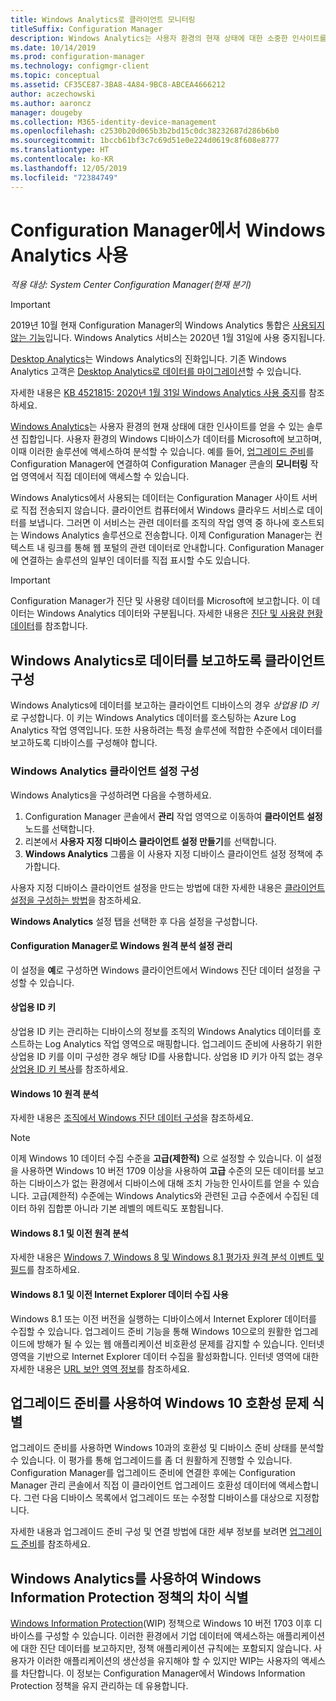```yaml
---
title: Windows Analytics로 클라이언트 모니터링
titleSuffix: Configuration Manager
description: Windows Analytics는 사용자 환경의 현재 상태에 대한 소중한 인사이트를 얻을 수 있는 솔루션 집합입니다.
ms.date: 10/14/2019
ms.prod: configuration-manager
ms.technology: configmgr-client
ms.topic: conceptual
ms.assetid: CF35CE87-3BA8-4A84-9BC8-ABCEA4666212
author: aczechowski
ms.author: aaroncz
manager: dougeby
ms.collection: M365-identity-device-management
ms.openlocfilehash: c2530b20d065b3b2bd15c0dc38232687d286b6b0
ms.sourcegitcommit: 1bccb61bf3c7c69d51e0e224d0619c8f608e8777
ms.translationtype: HT
ms.contentlocale: ko-KR
ms.lasthandoff: 12/05/2019
ms.locfileid: "72384749"
---
```

# <a name="use-windows-analytics-with-configuration-manager"></a>Configuration Manager에서 Windows Analytics 사용

*적용 대상: System Center Configuration Manager(현재 분기)*

> [!Important]  
> 2019년 10월 현재 Configuration Manager의 Windows Analytics 통합은 [사용되지 않는 기능](/sccm/core/plan-design/changes/deprecated/removed-and-deprecated-cmfeatures)입니다. Windows Analytics 서비스는 2020년 1월 31일에 사용 중지됩니다.
>
> [Desktop Analytics](/sccm/desktop-analytics/overview)는 Windows Analytics의 진화입니다. 기존 Windows Analytics 고객은 [Desktop Analytics로 데이터를 마이그레이션](/sccm/desktop-analytics/faq#existing-windows-analytics-customers)할 수 있습니다.
>
> 자세한 내용은 [KB 4521815: 2020년 1월 31일 Windows Analytics 사용 중지](https://support.microsoft.com/help/4521815/windows-analytics-retirement)를 참조하세요.

[Windows Analytics](https://docs.microsoft.com/windows/deployment/update/windows-analytics-overview)는 사용자 환경의 현재 상태에 대한 인사이트를 얻을 수 있는 솔루션 집합입니다. 사용자 환경의 Windows 디바이스가 데이터를 Microsoft에 보고하며, 이때 이러한 솔루션에 액세스하여 분석할 수 있습니다. 예를 들어, [업그레이드 준비](/sccm/core/clients/manage/upgrade-readiness)를 Configuration Manager에 연결하여 Configuration Manager 콘솔의 **모니터링** 작업 영역에서 직접 데이터에 액세스할 수 있습니다.

Windows Analytics에서 사용되는 데이터는 Configuration Manager 사이트 서버로 직접 전송되지 않습니다. 클라이언트 컴퓨터에서 Windows 클라우드 서비스로 데이터를 보냅니다. 그러면 이 서비스는 관련 데이터를 조직의 작업 영역 중 하나에 호스트되는 Windows Analytics 솔루션으로 전송합니다. 이제 Configuration Manager는 컨텍스트 내 링크를 통해 웹 포털의 관련 데이터로 안내합니다. Configuration Manager에 연결하는 솔루션의 일부인 데이터를 직접 표시할 수도 있습니다.

> [!Important]  
> Configuration Manager가 진단 및 사용량 데이터를 Microsoft에 보고합니다. 이 데이터는 Windows Analytics 데이터와 구분됩니다. 자세한 내용은 [진단 및 사용량 현황 데이터](/sccm/core/plan-design/diagnostics/diagnostics-and-usage-data)를 참조합니다.  



## <a name="configure-clients-to-report-data-to-windows-analytics"></a>Windows Analytics로 데이터를 보고하도록 클라이언트 구성

Windows Analytics에 데이터를 보고하는 클라이언트 디바이스의 경우 *상업용 ID 키*로 구성합니다. 이 키는 Windows Analytics 데이터를 호스팅하는 Azure Log Analytics 작업 영역입니다. 또한 사용하려는 특정 솔루션에 적합한 수준에서 데이터를 보고하도록 디바이스를 구성해야 합니다. 

### <a name="configure-windows-analytics-client-settings"></a>Windows Analytics 클라이언트 설정 구성
Windows Analytics을 구성하려면 다음을 수행하세요. 
1. Configuration Manager 콘솔에서 **관리** 작업 영역으로 이동하여 **클라이언트 설정** 노드를 선택합니다.  
2. 리본에서 **사용자 지정 디바이스 클라이언트 설정 만들기**를 선택합니다.  
3. **Windows Analytics** 그룹을 이 사용자 지정 디바이스 클라이언트 설정 정책에 추가합니다.  

사용자 지정 디바이스 클라이언트 설정을 만드는 방법에 대한 자세한 내용은 [클라이언트 설정을 구성하는 방법](/sccm/core/clients/deploy/configure-client-settings)을 참조하세요.

**Windows Analytics** 설정 탭을 선택한 후 다음 설정을 구성합니다.  

#### <a name="manage-windows-telemetry-settings-with-configuration-manager"></a>Configuration Manager로 Windows 원격 분석 설정 관리
이 설정을 **예**로 구성하면 Windows 클라이언트에서 Windows 진단 데이터 설정을 구성할 수 있습니다.   

#### <a name="commercial-id-key"></a>상업용 ID 키
상업용 ID 키는 관리하는 디바이스의 정보를 조직의 Windows Analytics 데이터를 호스트하는 Log Analytics 작업 영역으로 매핑합니다. 업그레이드 준비에 사용하기 위한 상업용 ID 키를 이미 구성한 경우 해당 ID를 사용합니다. 상업용 ID 키가 아직 없는 경우 [상업용 ID 키 복사](https://docs.microsoft.com/windows/deployment/update/windows-analytics-get-started#copy-your-commercial-id-key)를 참조하세요.

#### <a name="windows-10-telemetry"></a>Windows 10 원격 분석
자세한 내용은 [조직에서 Windows 진단 데이터 구성](https://docs.microsoft.com/windows/privacy/configure-windows-diagnostic-data-in-your-organization#diagnostic-data-levels)을 참조하세요.

> [!Note]  
> 이제 Windows 10 데이터 수집 수준을 **고급(제한적)** 으로 설정할 수 있습니다. 이 설정을 사용하면 Windows 10 버전 1709 이상을 사용하여 **고급** 수준의 모든 데이터를 보고하는 디바이스가 없는 환경에서 디바이스에 대해 조치 가능한 인사이트를 얻을 수 있습니다. 고급(제한적) 수준에는 Windows Analytics와 관련된 고급 수준에서 수집된 데이터 하위 집합뿐 아니라 기본 레벨의 메트릭도 포함됩니다.

#### <a name="windows-81-and-earlier-telemetry"></a>Windows 8.1 및 이전 원격 분석   
자세한 내용은 [Windows 7, Windows 8 및 Windows 8.1 평가자 원격 분석 이벤트 및 필드](https://go.microsoft.com/fwlink/?LinkID=822965)를 참조하세요.

#### <a name="enable-windows-81-and-earlier-internet-explorer-data-collection"></a>Windows 8.1 및 이전 Internet Explorer 데이터 수집 사용
Windows 8.1 또는 이전 버전을 실행하는 디바이스에서 Internet Explorer 데이터를 수집할 수 있습니다. 업그레이드 준비 기능을 통해 Windows 10으로의 원활한 업그레이드에 방해가 될 수 있는 웹 애플리케이션 비호환성 문제를 감지할 수 있습니다. 인터넷 영역을 기반으로 Internet Explorer 데이터 수집을 활성화합니다. 인터넷 영역에 대한 자세한 내용은 [URL 보안 영역 정보](https://docs.microsoft.com/previous-versions/windows/internet-explorer/ie-developer/platform-apis/ms537183\(v=vs.85\))를 참조하세요.



## <a name="use-upgrade-readiness-to-identify-windows-10-compatibility-issues"></a>업그레이드 준비를 사용하여 Windows 10 호환성 문제 식별

업그레이드 준비를 사용하면 Windows 10과의 호환성 및 디바이스 준비 상태를 분석할 수 있습니다. 이 평가를 통해 업그레이드를 좀 더 원활하게 진행할 수 있습니다. Configuration Manager를 업그레이드 준비에 연결한 후에는 Configuration Manager 관리 콘솔에서 직접 이 클라이언트 업그레이드 호환성 데이터에 액세스합니다. 그런 다음 디바이스 목록에서 업그레이드 또는 수정할 디바이스를 대상으로 지정합니다.

자세한 내용과 업그레이드 준비 구성 및 연결 방법에 대한 세부 정보를 보려면 [업그레이드 준비](/sccm/core/clients/manage/upgrade-readiness)를 참조하세요.



## <a name="use-windows-analytics-to-identify-gaps-in-windows-information-protection-policies"></a>Windows Analytics를 사용하여 Windows Information Protection 정책의 차이 식별

[Windows Information Protection](https://docs.microsoft.com/windows/threat-protection/windows-information-protection/protect-enterprise-data-using-wip)(WIP) 정책으로 Windows 10 버전 1703 이후 디바이스를 구성할 수 있습니다. 이러한 환경에서 기업 데이터에 액세스하는 애플리케이션에 대한 진단 데이터를 보고하지만, 정책 애플리케이션 규칙에는 포함되지 않습니다. 사용자가 이러한 애플리케이션의 생산성을 유지해야 할 수 있지만 WIP는 사용자의 액세스를 차단합니다. 이 정보는 Configuration Manager에서 Windows Information Protection 정책을 유지 관리하는 데 유용합니다. 

